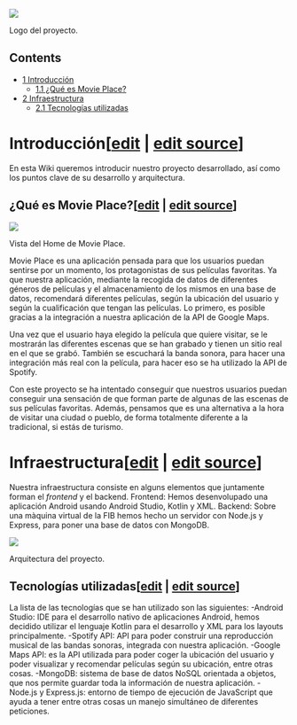 [![](images/440px-Captura\_de\_pantalla\_de\_2021-12-21\_19-40-22.png)](/pti/index.php/File:Captura_de_pantalla_de_2021-12-21_19-40-22.png)

Logo del proyecto.

## Contents

* [1 Introducción](#Introducci.C3.B3n)
  + [1.1 ¿Qué es Movie Place?](#.C2.BFQu.C3.A9_es_Movie_Place.3F)
* [2 Infraestructura](#Infraestructura)
  + [2.1 Tecnologías utilizadas](#Tecnolog.C3.ADas_utilizadas)

# Introducción[[edit](/pti/index.php?title=Categor%C3%ADa:MoviePlace&veaction=edit&section=1 "Edit section: Introducción") | [edit source](/pti/index.php?title=Categor%C3%ADa:MoviePlace&action=edit&section=1 "Edit section: Introducción")]

En esta Wiki queremos introducir nuestro proyecto desarrollado, así como los puntos clave de su desarrollo y arquitectura.

## ¿Qué es Movie Place?[[edit](/pti/index.php?title=Categor%C3%ADa:MoviePlace&veaction=edit&section=2 "Edit section: ¿Qué es Movie Place?") | [edit source](/pti/index.php?title=Categor%C3%ADa:MoviePlace&action=edit&section=2 "Edit section: ¿Qué es Movie Place?")]

[![](images/Captura\_de\_pantalla\_de\_2021-12-21\_20-01-52.png)](/pti/index.php/File:Captura_de_pantalla_de_2021-12-21_20-01-52.png)

Vista del Home de Movie Place.

Movie Place es una aplicación pensada para que los usuarios puedan sentirse por un momento, los protagonistas de sus películas favoritas. Ya que nuestra aplicación, mediante la recogida de datos de diferentes géneros de películas y el almacenamiento de los mismos en una base de datos, recomendará diferentes películas, según la ubicación del usuario y según la cualificación que tengan las películas. Lo primero, es posible gracias a la integración a nuestra aplicación de la API de Google Maps.

Una vez que el usuario haya elegido la película que quiere visitar, se le mostrarán las diferentes escenas que se han grabado y tienen un sitio real en el que se grabó. También se escuchará la banda sonora, para hacer una integración más real con la película, para hacer eso se ha utilizado la API de Spotify.

Con este proyecto se ha intentado conseguir que nuestros usuarios puedan conseguir una sensación de que forman parte de algunas de las escenas de sus películas favoritas. Además, pensamos que es una alternativa a la hora de visitar una ciudad o pueblo, de forma totalmente diferente a la tradicional, si estás de turismo.

# Infraestructura[[edit](/pti/index.php?title=Categor%C3%ADa:MoviePlace&veaction=edit&section=3 "Edit section: Infraestructura") | [edit source](/pti/index.php?title=Categor%C3%ADa:MoviePlace&action=edit&section=3 "Edit section: Infraestructura")]

Nuestra infraestructura consiste en alguns elementos que juntamente forman el *frontend* y el backend. Frontend: Hemos desenvolupado una aplicación Android usando Android Studio, Kotlin y XML. Backend: Sobre una màquina virtual de la FIB hemos hecho un servidor con Node.js y Express, para poner una base de datos con MongoDB.

[![](images/701px-Captura\_de\_pantalla\_de\_2021-12-21\_19-54-24.png)](/pti/index.php/File:Captura_de_pantalla_de_2021-12-21_19-54-24.png)

Arquitectura del proyecto.

## Tecnologías utilizadas[[edit](/pti/index.php?title=Categor%C3%ADa:MoviePlace&veaction=edit&section=4 "Edit section: Tecnologías utilizadas") | [edit source](/pti/index.php?title=Categor%C3%ADa:MoviePlace&action=edit&section=4 "Edit section: Tecnologías utilizadas")]

La lista de las tecnologías que se han utilizado son las siguientes:
-Android Studio: IDE para el desarrollo nativo de aplicaciones Android, hemos decidido utilizar el lenguaje Kotlin para el desarrollo y XML para los layouts principalmente.
-Spotify API: API para poder construir una reproducción musical de las bandas sonoras, integrada con nuestra aplicación.
-Google Maps API: es la API utilizada para poder coger la ubicación del usuario y poder visualizar y recomendar películas según su ubicación, entre otras cosas.
-MongoDB: sistema de base de datos NoSQL orientada a objetos, que nos permite guardar toda la información de nuestra aplicación.
-Node.js y Express.js: entorno de tiempo de ejecución de JavaScript que ayuda a tener entre otras cosas un manejo simultáneo de diferentes peticiones.